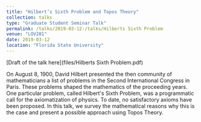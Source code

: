 ```yaml
---
title: "Hilbert’s Sixth Problem and Topos Theory"
collection: talks
type: "Graduate Student Seminar Talk"
permalink: /talks/2019-03-12-/talks/Hilberts Sixth Problem
venue: "LOV201"
date: 2019-03-12
location: "Florida State University"
---
```


[Draft of the talk here](files/Hilberts Sixth Problem.pdf)

On August 8, 1900, David Hilbert presented the then community of mathematicians a list of problems in the Second International Congress in Paris. These problems shaped the mathematics of the proceeding years. One particular problem, called Hilbert&apos;s Sixth Problem, was a programmatic call for the axiomatization of physics. To date, no satisfactory axioms have been proposed. In this talk, we survey the mathematical reasons why this is the case and present a possible approach using Topos Theory.

